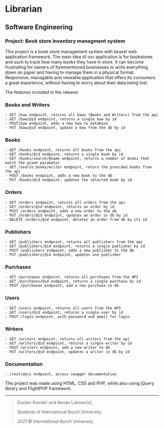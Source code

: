 # Librarian
## Software Engineering

### Project: Book store inventory managment system 

This project is a book store management system with laravel web application framework. The main idea of our application is for bookstores and such to track how many books they have in store.
It can become frustrating for owners of forementioned businesses to write everything down on paper and having to manage them in a physical format. Responsive,  managable and viewable application that offers its consumers a great experience, without having to worry about their data being lost.

The features included in the release:

### Books and Writers

    - GET /baw endpoint, returns all baws (Books and Writers) from the api 
    - GET /baw/@id endpoint, returns a single baw by id
    - POST/baw endpoint, adds a new baw to database
    - PUT /baw/@id endpoint, update a baw from the db by id

### Books

    - GET /books endpoint, returns all books from the api
    - GET /books/@id endpoint, returns a single book by id
    - GET /books/search/@name endpoint, returns a number of books that match the given paramater
    - GET /search_books/writer endpoint, return the provided books from the api
    - POST /books endpoint, adds a new book to the db
    - PUT /books/@id endpoint, updates the selected book by id

### Orders

    - GET /orders endpoint, returns all orders from the api
    - GET /orders/@id endpoint, returns an order by id
    - POST /orders endpoint, adds a new order to the db
    - PUT /orders/@id endpoint, updates an order in db by id
    - DELETE /orders/@id endpoint, deletes an order from db by its id

### Publishers

    - GET /publishers endpoint, returns all publishers from the api
    - GET /publishers/@id endpoint, returns a single publisher by id
    - POST /publishers endpoint, adds a new publisher to the db
    - PUT /publishers/@id endpoint, updates one publisher

### Purchases

    - GET /purchases endpoint, returns all purchases from the API
    - GET /purchases/@id endpoint, returns a single purchase by id
    - POST /purchases endpoint, add a new purchase to db

### Users

    - GET /users endpoint, returns all users from the API
    - GET /users/@id endpoint, returns a single user by id
    - POST /login endpoint, with password and email for login

### Writers

    - GET /writers endpoint, returns all writers from the api
    - GET /writers/@id endpoint, returns a single writer by id
    - POST /writers endpoint, add a new writer to db
    - PUT /writers/@id endpoint, updates a writer in db by id

### Documentation

    - /rest/docs endpoint, access swagger documentation


The project was made using HTML, CSS and PHP, while also using jQuery library and FlightPHP framework.

---
> Dorijan Komšić and Kenan Lokvančić,
> 
> Students of International Burch University
> 
> *2021 © International Burch University*